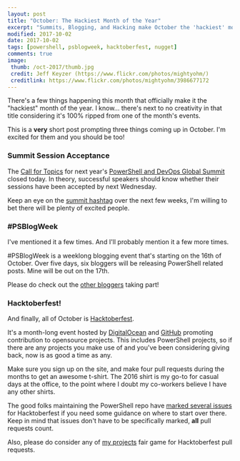 ```yaml
---
layout: post
title: "October: The Hackiest Month of the Year"
excerpt: "Summits, Blogging, and Hacking make October the 'hackiest' month of the year."
modified: 2017-10-02
date: 2017-10-02
tags: [powershell, psblogweek, hacktoberfest, nugget]
comments: true
image:
 thumb: /oct-2017/thumb.jpg
 credit: Jeff Keyzer (https://www.flickr.com/photos/mightyohm/)
 creditlink: https://www.flickr.com/photos/mightyohm/3986677172
---
```


There's a few things happening this month that officially make it the "hackiest"
month of the year. I know... there's next to no creativity in that title
considering it's 100% ripped from one of the month's events.

This is a **very** short post prompting three things coming up in October. I'm
excited for them and you should be too!

### Summit Session Acceptance

The [Call for Topics](https://powershell.org/2017/08/01/76318/) for next year's
[PowerShell and DevOps Global Summit](https://powershell.org/summit) closed
today. In theory, successful speakers should know whether their sessions have
been accepted by next Wednesday.

Keep an eye on the [summit
hashtag](https://twitter.com/hashtag/pshsummit?f=tweets&vertical=default&src=hash)
over the next few weeks, I'm willing to bet there will be plenty of excited
people.

### #PSBlogWeek

I've mentioned it a few times. And I'll probably mention it a few more times.

#PSBlogWeek is a weeklong blogging event that's starting on the 16th of
October. Over five days, six bloggers will be releasing PowerShell related
posts. Mine will be out on the 17th.

Please do check out the [other
bloggers](http://psblogweek.com/psblogweek-activity/) taking part!

### Hacktoberfest!

And finally, all of October is
[Hacktoberfest](https://hacktoberfest.digitalocean.com/).

It's a month-long event hosted by [DigitalOcean](https://www.digitalocean.com/)
and [GitHub](https://github.com/) promoting contribution to opensource projects.
This includes PowerShell projects, so if there are any projects you make use of
and you've been considering giving back, now is as good a time as any.

Make sure you sign up on the site, and make four pull requests during the months
to get an awesome t-shirt. The 2016 shirt is my go-to for casual days at the
office, to the point where I doubt my co-workers believe I have any other
shirts.

The good folks maintaining the PowerShell repo have [marked several
issues](https://github.com/powershell/powershell/issues?q=is%3Aopen+is%3Aissue+label%3AHacktoberfest)
for Hacktoberfest if you need some guidance on where to start over there. Keep
in mind that issues don't have to be specifically marked, **all** pull requests
count.

Also, please do consider any of [my
projects](https://github.com/Windos?tab=repositories) fair game for
Hacktoberfest pull requests.
